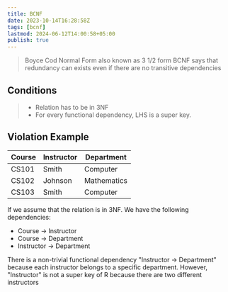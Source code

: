 ```yaml
---
title: BCNF
date: 2023-10-14T16:28:58Z
tags: [bcnf]
lastmod: 2024-06-12T14:00:58+05:00
publish: true
---
```


> Boyce Cod Normal Form also known as 3 1/2 form
> BCNF says that redundancy can exists even if there are no transitive dependencies

## Conditions

> - Relation has to be in 3NF
> - For every functional dependency, LHS is a super key.

## Violation Example

|**Course**|Instructor|Department|
| -------| ------------| -------------|
|CS101|Smith|Computer|
|CS102|Johnson|Mathematics|
|CS103|Smith|Computer|

If we assume that the relation is in 3NF.
We have the following dependencies:

- Course → Instructor
- Course → Department
- Instructor → Department

There is a non-trivial functional dependency "Instructor → Department" because each instructor belongs to a specific department. However, "Instructor" is not a super key of R because there are two different instructors
